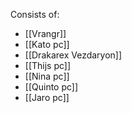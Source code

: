 Consists of:
- [[Vrangr]]
- [[Kato pc]]
- [[Drakarex Vezdaryon]]
- [[Thijs pc]]
- [[Nina pc]]
- [[Quinto pc]]
- [[Jaro pc]]